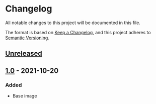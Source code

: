 # Changelog
All notable changes to this project will be documented in this file.

The format is based on [Keep a Changelog](https://keepachangelog.com/en/1.0.0/),
and this project adheres to [Semantic Versioning](https://semver.org/spec/v2.0.0.html).

## [Unreleased]

## [1.0] - 2021-10-20

### Added

- Base image

[Unreleased]: https://github.com/gradybarrett/poetry-tox-docker/compare/pyenv-poetryv1.0...HEAD
[1.0]: https://github.com/gradybarrett/poetry-tox-docker/releases/tag/pyenv-poetryv1.0

